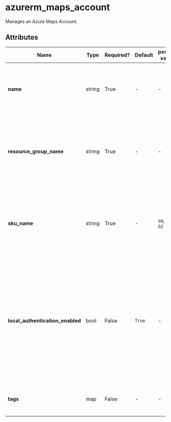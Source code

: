 # azurerm_maps_account

Manages an Azure Maps Account.

## Attributes

| Name | Type | Required? | Default  | possible values | Description |
| ---- | ---- | --------- | -------- | ----------- | ----------- |
| **name** | string | True | -  |  -  | The name of the Azure Maps Account. Changing this forces a new resource to be created. | 
| **resource_group_name** | string | True | -  |  -  | The name of the Resource Group in which the Azure Maps Account should exist. Changing this forces a new resource to be created. | 
| **sku_name** | string | True | -  |  `S0`, `S1`, `G2`  | The SKU of the Azure Maps Account. Possible values are `S0`, `S1` and `G2`. Changing this forces a new resource to be created. | 
| **local_authentication_enabled** | bool | False | `True`  |  -  | Is local authentication enabled for this Azure Maps Account? When `false`, all authentication to the Azure Maps data-plane REST API is disabled, except Azure AD authentication. Defaults to `true`. | 
| **tags** | map | False | -  |  -  | A mapping of tags to assign to the Azure Maps Account. | 

